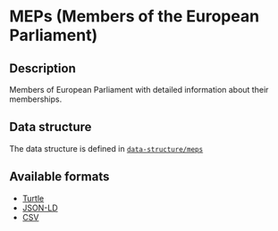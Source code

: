 # MEPs (Members of the European Parliament)

## Description

Members of European Parliament with detailed information about their memberships.

## Data structure

The data structure is defined in [`data-structure/meps`](../data-structure/meps/)

## Available formats

- [Turtle](./meps.ttl)
- [JSON-LD](./meps.jsonld)
- [CSV](./meps.csv)